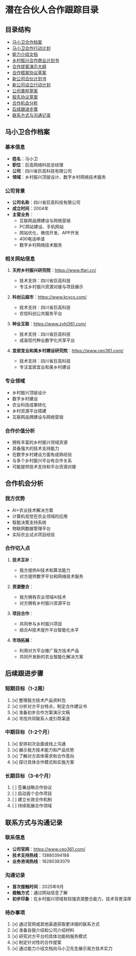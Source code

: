 # 潜在合伙人合作跟踪目录

## 目录结构
- [马小卫合作档案](./partners/ma_xiaowei_profile.md)
- [马小卫合作行动计划](./partners/ma_xiaowei_action_plan.md)
- [能力介绍文档](./partners/能力介绍文档.md)
- [乡村振兴合作商业计划书](./partners/乡村振兴合作商业计划书.md)
- [合作提案演示大纲](./partners/合作提案演示大纲.md)
- [合作框架协议草案](./partners/合作框架协议草案.md)
- [新公司合伙计划书](./partners/新公司合伙计划书.md)
- [新公司设立行动计划](./partners/新公司设立行动计划.md)
- [公司章程草案](./partners/公司章程草案.md)
- [股东协议草案](./partners/股东协议草案.md)
- [合作机会分析](#合作机会分析)
- [后续跟进步骤](#后续跟进步骤)
- [联系方式与沟通记录](#联系方式与沟通记录)

## 马小卫合作档案

### 基本信息
- **姓名**：马小卫
- **职位**：巨高网络科技总经理
- **公司**：四川省巨高科技有限公司
- **领域**：乡村振兴顶层设计、数字乡村网络技术服务

### 公司背景
- **公司名称**：四川省巨高科技有限公司
- **成立时间**：2004年
- **主营业务**：
  - 互联网品牌建设与网络营销
  - PC网站建设、手机网站
  - 网站优化、微信开发、APP开发
  - 400电话申请
  - 数字乡村网络技术服务

### 相关网站信息
1. **天府乡村振兴研究院**：https://www.tfari.cn/
   - 技术支持：四川省巨高科技
   - 专注乡村振兴资源对接与项目展示

2. **科创云超市**：https://www.kcycs.com/
   - 技术支持：四川省巨高科技
   - 农信科创公共服务平台

3. **种业互联**：https://www.zyhl361.com/
   - 技术支持：四川省巨高科技
   - 成渝现代种业数字化共享平台

4. **宜居宜业和美乡村建设研究院**：https://www.ceo361.com/
   - 技术支持：四川省巨高科技
   - 专注宜居宜业和美乡村建设

### 专业领域
- 乡村振兴顶层设计
- 数字乡村建设
- 农业科技成果转化
- 乡村资源平台搭建
- 互联网品牌建设与网络营销

### 合作价值分析
- 拥有丰富的乡村振兴领域资源
- 具备强大的技术支持能力
- 在数字乡村建设方面有成熟经验
- 与多个乡村振兴平台有合作关系
- 可能提供技术支持和平台资源对接

## 合作机会分析

### 我方优势
- AI+农业技术解决方案
- 计算机视觉在农业领域的应用
- 智能决策支持系统
- 物联网数据管理平台
- 实际农业试点项目经验

### 合作切入点
1. **技术互补**：
   - 我方提供AI技术和算法能力
   - 对方提供数字平台和网络技术服务

2. **资源整合**：
   - 我方拥有农业领域AI技术
   - 对方拥有乡村振兴资源平台

3. **项目合作**：
   - 共同参与乡村振兴项目
   - 结合AI技术提升平台智能化水平

4. **市场拓展**：
   - 利用对方平台推广我方技术产品
   - 共同开发新的农业智能化解决方案

## 后续跟进步骤

### 短期目标（1-2周）
1. [x] 整理我方技术产品资料包
2. [x] 分析对方平台特点，制定合作建议书
3. [x] 准备初步合作方案演示文稿
4. [x] 寻找共同联系人或引荐渠道

### 中期目标（1-2个月）
1. [x] 安排初次会面或线上沟通
2. [x] 展示我方技术能力和产品优势
3. [x] 了解对方具体需求和合作意向
4. [x] 探讨具体合作模式和实施方案

### 长期目标（3-6个月）
1. [ ] 签署战略合作协议
2. [ ] 启动首个合作项目
3. [ ] 建立长效合作机制
4. [ ] 持续拓展合作领域

## 联系方式与沟通记录

### 联系信息
- **公司官网**：https://www.ceo361.com/
- **技术支持热线**：13880394188
- **业务咨询热线**：18280383079

### 沟通记录
- **首次接触时间**：2025年9月
- **接触方式**：通过网站信息了解
- **初步印象**：在乡村振兴领域有较强资源整合能力，技术背景深厚

### 待办事项
1. [x] 通过官网或其他渠道获取更详细的联系方式
2. [x] 准备自我介绍和公司介绍材料
3. [x] 研究对方平台的具体功能和服务模式
4. [x] 制定针对性的合作提案
5. [x] 通过能力介绍文档向马小卫先生展示我方技术实力